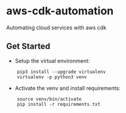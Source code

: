 # aws-cdk-automation
Automating cloud services with aws cdk

## Get Started
- Setup the virtual environment:
```shell script
    pip3 install --upgrade virtualenv
    virtualenv -p python3 venv
```
- Activate the venv and install requirements:
```shell script
    source venv/bin/activate
    pip install -r requirements.txt
```